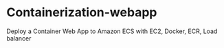 # Containerization-webapp
Deploy a Container Web App to Amazon ECS with EC2, Docker, ECR, Load balancer
